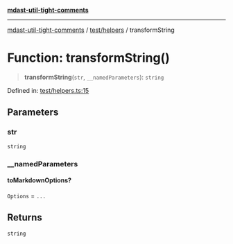 [**mdast-util-tight-comments**](../../../README.md)

***

[mdast-util-tight-comments](../../../README.md) / [test/helpers](../README.md) / transformString

# Function: transformString()

> **transformString**(`str`, `__namedParameters`): `string`

Defined in: [test/helpers.ts:15](https://github.com/Xunnamius/unified-utils/blob/cb7fc64dac3d9c7f331f6a8a6d41a910a5dc8019/packages/mdast-util-tight-comments/test/helpers.ts#L15)

## Parameters

### str

`string`

### \_\_namedParameters

#### toMarkdownOptions?

`Options` = `...`

## Returns

`string`
